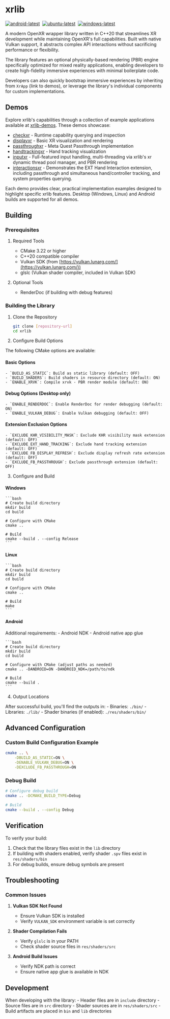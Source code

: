 # xrlib
[![android-latest](https://github.com/1runeberg/xrlib/actions/workflows/android_builds.yml/badge.svg)](https://github.com/1runeberg/xrlib/actions/workflows/android_builds.yml)&nbsp;&nbsp;[![ubuntu-latest](https://github.com/1runeberg/xrlib/actions/workflows/ubuntu_builds.yml/badge.svg)](https://github.com/1runeberg/xrlib/actions/workflows/ubuntu_builds.yml)&nbsp;&nbsp;[![windows-latest](https://github.com/1runeberg/xrlib/actions/workflows/windows_builds.yml/badge.svg)](https://github.com/1runeberg/xrlib/actions/workflows/windows_builds.yml)

A modern OpenXR wrapper library written in C++20 that streamlines XR development while maintaining OpenXR's full capabilities. Built with native Vulkan support, it abstracts complex API interactions without sacrificing performance or flexibility. 

The library features an optional physically-based rendering (PBR) engine specifically optimized for mixed reality applications, enabling developers to create high-fidelity immersive experiences with minimal boilerplate code.

Developers can also quickly bootstrap immersive experiences by inheriting from `XrApp` (link to demos), or leverage the library's individual components for custom implementations.

## Demos
Explore xrlib's capabilities through a collection of example applications available at [xrlib-demos](https://github.com/1runeberg/xrlib-demos). These demos showcase:

- [checkxr](https://github.com/1runeberg/xrlib-demos/tree/main/demo-01_checkxr) - Runtime capability querying and inspection
- [displayxr](https://github.com/1runeberg/xrlib-demos/tree/main/demo-02_displayxr) - Basic XR visualization and rendering
- [passthroughxr](https://github.com/1runeberg/xrlib-demos/tree/main/demo-03_passthroughxr) - Meta Quest Passthrough implementation 
- [handtrackingxr](https://github.com/1runeberg/xrlib-demos/tree/main/demo-04_handtrackingxr) - Hand tracking visualization
- [inputxr](https://github.com/1runeberg/xrlib-demos/tree/main/demo-05_inputxr) - Full-featured input handling, multi-threading via xrlib's xr dynamic thread pool manager, and PBR rendering
- [interactionsxr](https://github.com/1runeberg/xrlib-demos/tree/main/demo-06_interactionsxr) - Demonstrates the EXT Hand Interaction extension, including passthrough and simultaneous hand/controller tracking, and system properties querying.

Each demo provides clear, practical implementation examples designed to highlight specific xrlib features. Desktop (Windows, Linux) and Android builds are supported for all demos.

## Building

### Prerequisites

1. Required Tools
    - CMake 3.22 or higher
    - C++20 compatible compiler
    - Vulkan SDK (from [https://vulkan.lunarg.com/](https://vulkan.lunarg.com/))
    - glslc (Vulkan shader compiler, included in Vulkan SDK)

2. Optional Tools
    - RenderDoc (if building with debug features)

### Building the Library

1. Clone the Repository
    ```bash
    git clone [repository-url]
    cd xrlib
    ```

2. Configure Build Options

The following CMake options are available:

#### Basic Options
    - `BUILD_AS_STATIC`: Build as static library (default: OFF)
    - `BUILD_SHADERS`: Build shaders in resource directory (default: ON)
    - `ENABLE_XRVK`: Compile xrvk - PBR render module (default: ON)

#### Debug Options (Desktop only)
    - `ENABLE_RENDERDOC`: Enable RenderDoc for render debugging (default: ON)
    - `ENABLE_VULKAN_DEBUG`: Enable Vulkan debugging (default: OFF)

#### Extension Exclusion Options
    - `EXCLUDE_KHR_VISIBILITY_MASK`: Exclude KHR visibility mask extension (default: OFF)
    - `EXCLUDE_EXT_HAND_TRACKING`: Exclude hand tracking extension (default: OFF)
    - `EXCLUDE_FB_DISPLAY_REFRESH`: Exclude display refresh rate extension (default: OFF)
    - `EXCLUDE_FB_PASSTHROUGH`: Exclude passthrough extension (default: OFF)

3. Configure and Build

#### Windows
    ```bash
    # Create build directory
    mkdir build
    cd build

    # Configure with CMake
    cmake ..

    # Build
    cmake --build . --config Release
    ```

#### Linux
    ```bash
    # Create build directory
    mkdir build
    cd build

    # Configure with CMake
    cmake ..

    # Build
    make
    ```

#### Android
Additional requirements:
    - Android NDK
    - Android native app glue

    ```bash
    # Create build directory
    mkdir build
    cd build

    # Configure with CMake (adjust paths as needed)
    cmake .. -DANDROID=ON -DANDROID_NDK=/path/to/ndk

    # Build
    cmake --build .
    ```

4. Output Locations

After successful build, you'll find the outputs in:
    - Binaries: `./bin/`
    - Libraries: `./lib/`
    - Shader binaries (if enabled): `./res/shaders/bin/`

## Advanced Configuration

### Custom Build Configuration Example
```bash
cmake .. \
    -DBUILD_AS_STATIC=ON \
    -DENABLE_VULKAN_DEBUG=ON \
    -DEXCLUDE_FB_PASSTHROUGH=ON
```

### Debug Build
```bash
# Configure debug build
cmake .. -DCMAKE_BUILD_TYPE=Debug

# Build
cmake --build . --config Debug
```

## Verification

To verify your build:
1. Check that the library files exist in the `lib` directory
2. If building with shaders enabled, verify shader `.spv` files exist in `res/shaders/bin`
3. For debug builds, ensure debug symbols are present

## Troubleshooting

### Common Issues

1. **Vulkan SDK Not Found**
   - Ensure Vulkan SDK is installed
   - Verify `VULKAN_SDK` environment variable is set correctly

2. **Shader Compilation Fails**
   - Verify `glslc` is in your PATH
   - Check shader source files in `res/shaders/src`

3. **Android Build Issues**
   - Verify NDK path is correct
   - Ensure native app glue is available in NDK

## Development

When developing with the library:
    - Header files are in `include` directory
    - Source files are in `src` directory
    - Shader sources are in `res/shaders/src`
    - Build artifacts are placed in `bin` and `lib` directories
